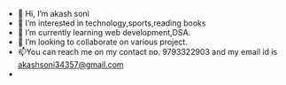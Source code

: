 - 👋 Hi, I’m akash soni
- 👀 I’m interested in technology,sports,reading books
- 🌱 I’m currently learning web development,DSA.
- 💞️ I’m looking to collaborate on various project.
- 📫You can reach me on my contact no.  9793322903 and my email id is akashsoni34357@gmail.com
- 

<!---
akashsoni34357/akashsoni34357 is a ✨ special ✨ repository because its `README.md` (this file) appears on your GitHub profile.
You can click the Preview link to take a look at your changes.
--->

